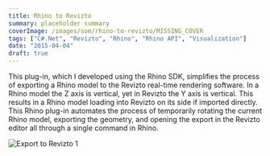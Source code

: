 ```yaml
---
title: Rhino to Revizto
summary: placeholder summary
coverImage: /images/som/rhino-to-revizto/MISSING_COVER
tags: ["C#.Net", "Revizto", "Rhino", "Rhino API", "Visualization"]
date: "2015-04-04"
draft: true
---
```


This plug-in, which I developed using the Rhino SDK, simplifies the process of exporting a Rhino model to the Revizto real-time rendering software. In a Rhino model the Z axis is vertical, yet in Revizto the Y axis is vertical. This results in a Rhino model loading into Revizto on its side if imported directly. This Rhino plug-in automates the process of temporarily rotating the current Rhino model, exporting the geometry, and opening the export in the Revizto editor all through a single command in Rhino.

![Export to Revizto 1](Export-to-Revizto-1.png)
